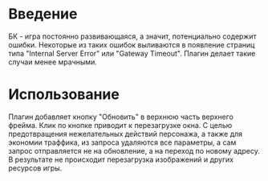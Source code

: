 # Введение #
БК - игра постоянно развивающаяся, а значит, потенциально содержит ошибки. Некоторые из таких ошибок выливаются в появление страниц типа "Internal Server Error" или "Gateway Timeout". Плагин делает такие случаи менее мрачными.

# Использование #
Плагин добавляет кнопку "Обновить" в верхнюю часть верхнего фрейма. Клик по кнопке приводит к перезагрузке окна. С целью предотвращения нежелательных действий персонажа, а также для экономии траффика, из запроса удаляются все параметры, а сам запрос отправляется не на обновление, а на переход по новому адресу. В результате не происходит перезагрузка изображений и других ресурсов игры.